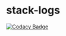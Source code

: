 # stack-logs
[![Codacy Badge](https://api.codacy.com/project/badge/Grade/b5386896f9c6406eb90c7bd9621466a6)](https://app.codacy.com/manual/ArwynFr/stack-logs?utm_source=github.com&utm_medium=referral&utm_content=ArwynFr/stack-logs&utm_campaign=Badge_Grade_Dashboard)